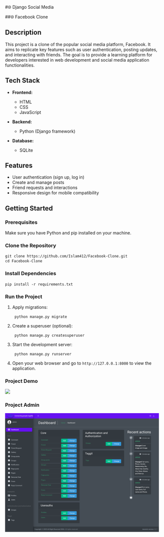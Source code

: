 #🌐 Django Social Media


##🌐 Facebook Clone

## Description

This project is a clone of the popular social media platform, Facebook. It aims to replicate key features such as user authentication, posting updates, and interacting with friends. The goal is to provide a learning platform for developers interested in web development and social media application functionalities.

## Tech Stack

- **Frontend:**
  - HTML
  - CSS
  - JavaScript

- **Backend:**
  - Python (Django framework)

- **Database:**
  - SQLite

## Features

- User authentication (sign up, log in)
- Create and manage posts
- Friend requests and interactions
- Responsive design for mobile compatibility

## Getting Started

### Prerequisites

Make sure you have Python and pip installed on your machine.

### Clone the Repository

    git clone https://github.com/Islam412/Facebook-Clone.git
    cd Facebook-Clone


### Install Dependencies

    pip install -r requirements.txt


### Run the Project

1. Apply migrations:

        python manage.py migrate


1. Create a superuser (optional):

        python manage.py createsuperuser

3. Start the development server:

        python manage.py runserver


4. Open your web browser and go to `http://127.0.0.1:8000` to view the application.


### Project Demo
![](face.png)

### Project Admin
![](admin.png)